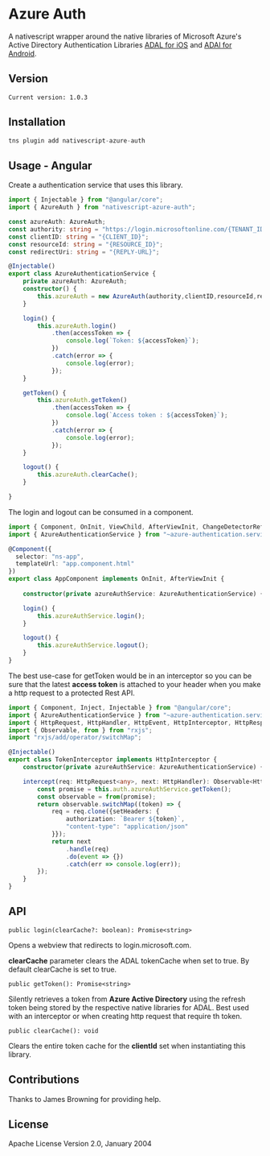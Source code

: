 # Azure Auth

A nativescript wrapper around the native libraries of Microsoft Azure's Active Directory Authentication Libraries [ADAL for iOS](https://github.com/AzureAD/azure-activedirectory-library-for-objc) and [ADAl for Android](https://github.com/AzureAD/azure-activedirectory-library-for-android).

## Version

    Current version: 1.0.3
## Installation


```javascript
tns plugin add nativescript-azure-auth
```
 
## Usage - Angular

Create a authentication service that uses this library.

``` typescript
import { Injectable } from "@angular/core";
import { AzureAuth } from "nativescript-azure-auth";

const azureAuth: AzureAuth;
const authority: string = "https://login.microsoftonline.com/{TENANT_ID}/oauth2/authorize"
const clientID: string = "{CLIENT_ID}";
const resourceId: string = "{RESOURCE_ID}";
const redirectUri: string = "{REPLY-URL}";

@Injectable()
export class AzureAuthenticationService {
    private azureAuth: AzureAuth;
    constructor() {
        this.azureAuth = new AzureAuth(authority,clientID,resourceId,redirectUri);
    }

    login() {
        this.azureAuth.login()
            .then(accessToken => {
                console.log(`Token: ${accessToken}`);
            })
            .catch(error => {
                console.log(error);
            });
    }

    getToken() {
        this.azureAuth.getToken()
            .then(accessToken => {
                console.log(`Access token : ${accessToken}`);
            })
            .catch(error => {
                console.log(error);
            });
    }

    logout() {
        this.azureAuth.clearCache();
    }

}
```

The login and logout can be consumed in a component.

```typescript
import { Component, OnInit, ViewChild, AfterViewInit, ChangeDetectorRef } from "@angular/core";
import { AzureAuthenticationService } from "~azure-authentication.service"

@Component({
  selector: "ns-app",
  templateUrl: "app.component.html"
})
export class AppComponent implements OnInit, AfterViewInit {
    
    constructor(private azureAuthService: AzureAuthenticationService) {}

    login() {
        this.azureAuthService.login();
    }

    logout() {
        this.azureAuthService.logout();
    }
}
```
The best use-case for getToken would be in an interceptor so you can be sure that the latest **access token** is attached to your header when you make a http request to a protected Rest API.

```typescript
import { Component, Inject, Injectable } from "@angular/core";
import { AzureAuthenticationService } from "~azure-authentication.service"
import { HttpRequest, HttpHandler, HttpEvent, HttpInterceptor, HttpResponse, HttpHeaders, HttpClient} from "@angular/common/http";
import { Observable, from } from "rxjs";
import "rxjs/add/operator/switchMap";

@Injectable()
export class TokenInterceptor implements HttpInterceptor {
    constructor(private azureAuthService: AzureAuthenticationService) {}

    intercept(req: HttpRequest<any>, next: HttpHandler): Observable<HttpEvent<any>> {
        const promise = this.auth.azureAuthService.getToken();
        const observable = from(promise);
        return observable.switchMap((token) => {
            req = req.clone({setHeaders: {
                authorization: `Bearer ${token}`,
                "content-type": "application/json"
            }});
            return next
                .handle(req)
                .do(event => {})
                .catch(err => console.log(err));
        });   
    }
}
```
## API

  `public login(clearCache?: boolean): Promise<string>`

  Opens a webview that redirects to login.microsoft.com. 

  **clearCache** parameter clears the ADAL tokenCache when set to true. By default clearCache is set to true.

  `public getToken(): Promise<string>`

  Silently retrieves a token from **Azure Active Directory** using the refresh token being stored by the respective native libraries for ADAL. Best used with an interceptor or when creating http request that require th token.

  `public clearCache(): void`

  Clears the entire token cache for the **clientId** set when instantiating this library.
    
## Contributions

Thanks to James Browning for providing help.

## License

Apache License Version 2.0, January 2004
